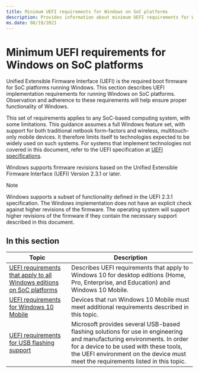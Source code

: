 ```yaml
---
title: Minimum UEFI requirements for Windows on SoC platforms
description: Provides information about minimum UEFI requirements for Windows on SoC platforms.
ms.date: 08/19/2021
---
```


# Minimum UEFI requirements for Windows on SoC platforms

Unified Extensible Firmware Interface (UEFI) is the required boot firmware for SoC platforms running Windows. This section describes UEFI implementation requirements for running Windows on SoC platforms. Observation and adherence to these requirements will help ensure proper functionality of Windows.

This set of requirements applies to any SoC-based computing system, with some limitations. This guidance assumes a full Windows feature set, with support for both traditional netbook form-factors and wireless, multitouch-only mobile devices. It therefore limits itself to technologies expected to be widely used on such systems. For systems that implement technologies not covered in this document, refer to the UEFI specification at [UEFI specifications](https://uefi.org/specifications).

Windows supports firmware revisions based on the Unified Extensible Firmware Interface (UEFI) Version 2.3.1 or later.

> [!NOTE]
> Windows supports a subset of functionality defined in the UEFI 2.3.1 specification. The Windows implementation does not have an explicit check against higher revisions of the firmware. The operating system will support higher revisions of the firmware if they contain the necessary support described in this document.

## In this section

| Topic | Description |
|--|--|
| [UEFI requirements that apply to all Windows editions on SoC platforms](uefi-requirements-that-apply-to-all-windows-platforms.md) | Describes UEFI requirements that apply to Windows 10 for desktop editions (Home, Pro, Enterprise, and Education) and Windows 10 Mobile. |
| [UEFI requirements for Windows 10 Mobile](uefi-requirements-specific-to-windows-mobile.md) | Devices that run Windows 10 Mobile must meet additional requirements described in this topic. |
| [UEFI requirements for USB flashing support](uefi-requirements-for-usb-flashing-support.md) | Microsoft provides several USB-based flashing solutions for use in engineering and manufacturing environments. In order for a device to be used with these tools, the UEFI environment on the device must meet the requirements listed in this topic. |
